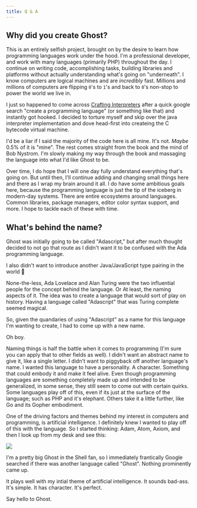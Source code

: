 ```yaml
---
title: Q & A
---
```


## Why did you create Ghost?
This is an entirely selfish project, brought on by the desire to learn how programming languages work under the hood. I'm a professional developer, and work with many languages (primarily PHP) throughout the day. I continue on writing code, accomplishing tasks, building libraries and platforms without actually understanding what's going on "underneath". I know computers are logical machines and are _incredibly_ fast. Millions and millions of computers are flipping `0`'s to `1`'s and back to `0`'s non-stop to power the world we live in.

I just so happened to come across [Crafting Interpreters]() after a quick google search "create a programming language" (or something like that) and instantly got hooked. I decided to torture myself and skip over the java interpreter implementation and dove head-first into createing the C bytecode virtual machine.

I'd be a liar if I said the majority of the code here is all mine. It's not. _Maybe_ 0.5% of it is "mine". The rest comes straight from the book and the mind of Bob Nystrom. I'm slowly making my way through the book and massaging the language into what I'd like Ghost to be.

Over time, I do hope that I will one day fully understand everything that's going on. But until then, I'll continue adding and changing small things here and there as I wrap my brain around it all. I do have some ambitious goals here, because the programming language is just the tip of the iceberg in modern-day systems. There are entire ecosystems around languages. Common libraries, package managers, editor color syntax support, and more. I hope to tackle each of these with time.

## What's behind the name?
Ghost was initially going to be called "Adascript," but after much thought decided to not go that route as I didn't want it to be confused with the Ada programming language.

I also didn't want to introduce another Java/JavaScript type pairing in the world 👻

None-the-less, Ada Lovelace and Alan Turing were the two influential people for the concept behind the language. Or At least, the naming aspects of it. The idea was to create a language that would sort of play on history. Having a language called "Adascript" that was Turing complete seemed magical.

So, given the quandaries of using "Adascript" as a name for this language I'm wanting to create, I had to come up with a new name.

Oh boy.

Naming things is half the battle when it comes to programming (I'm sure you can apply that to other fields as well). I didn't want an abstract name to give it, like a single letter. I didn't want to piggyback off another language's name. I wanted this language to have a personality. A character. Something that could embody it and make it feel alive. Even though programming languages are something completely made up and intended to be generalized, in some sense, they still seem to come out with certain quirks. Some languages play off of this, even if its just at the surface of the language; such as PHP and it's elephant. Others take it a little further, like Go and its Gopher embodiment.

One of the driving factors and themes behind my interest in computers and programming, is artificial intelligence. I definitely knew I wanted to play off of this with the language. So I started thinking: Adam, Atom, Axiom, and then I look up from my desk and see this:

![](/figma.webp)

I'm a pretty big Ghost in the Shell fan, so I immediately frantically Google searched if there was another language called "Ghost". Nothing prominently came up.

It plays well with my intial theme of artificial intelligence. It sounds bad-ass. It's simple. It has character. It's perfect.

Say hello to Ghost.